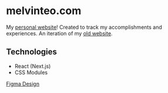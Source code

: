 # melvinteo.com

My [personal website](https://melvinteo.com)! Created to track my accomplishments and experiences. An iteration of my [old website](https://meleongg.github.io/).

## Technologies

- React (Next.js)
- CSS Modules

[Figma Design](https://www.figma.com/file/J2HPEf0hufz0n4zszWSWXD/Personal-Site%2FBlog?node-id=0%3A1&t=SiK8VFWjoaL3FXHI-1)
